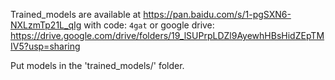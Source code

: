 Trained_models are available at https://pan.baidu.com/s/1-pgSXN6-NXLzmTp21L_qIg with code: `4gat`
or google drive: https://drive.google.com/drive/folders/19_lSUPrpLDZl9AyewhHBsHidZEpTMIV5?usp=sharing

Put  models in the 'trained_models/' folder.
